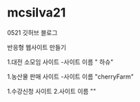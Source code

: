 # mcsilva21

0521 깃허브 블로그

반응형 웹사이트 만들기

1.대전 소모임 사이트
-사이트 이름 " 하슈"

1.농산물 판매 사이트
-사이트 이름 "cherryFarm"

1.수강신청 사이트
2.사이트 이름 ""
